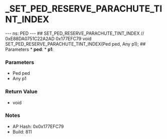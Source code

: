 # _SET_PED_RESERVE_PARACHUTE_TINT_INDEX

--- ns: PED --- ## SET_PED_RESERVE_PARACHUTE_TINT_INDEX  // 0xE88DA0751C22A2AD 0x177EFC79 void SET_PED_RESERVE_PARACHUTE_TINT_INDEX(Ped ped, Any p1);   ## Parameters * **ped**: * **p1**:

### Parameters
* Ped ped
* Any p1

### Return Value
* void

### Notes
* AP Hash: 0x0x177EFC79
* Build: 811

